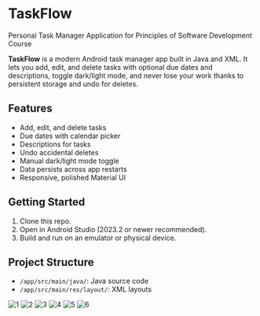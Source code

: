 # TaskFlow
Personal Task Manager Application for Principles of Software Development Course

**TaskFlow** is a modern Android task manager app built in Java and XML. It lets you add, edit, and delete tasks with optional due dates and descriptions, toggle dark/light mode, and never lose your work thanks to persistent storage and undo for deletes.

## Features
- Add, edit, and delete tasks
- Due dates with calendar picker
- Descriptions for tasks
- Undo accidental deletes
- Manual dark/light mode toggle
- Data persists across app restarts
- Responsive, polished Material UI

## Getting Started
1. Clone this repo.
2. Open in Android Studio (2023.2 or newer recommended).
3. Build and run on an emulator or physical device.

## Project Structure
- `/app/src/main/java/`: Java source code
- `/app/src/main/res/layout/`: XML layouts


![1](https://github.com/user-attachments/assets/1570ae12-ab97-4dcc-a763-6c1ee84c96f7)
![2](https://github.com/user-attachments/assets/c6551ff8-65f8-417b-9ca2-7e455bb4ab75)
![3](https://github.com/user-attachments/assets/e600e13d-0a7d-418f-a616-9c5d6b378594)
![4](https://github.com/user-attachments/assets/2f65709f-6e5b-4e5f-9465-a286bd9b4489)
![5](https://github.com/user-attachments/assets/2d9c05f5-994e-4607-bcca-d9e26dfa21cd)
![6](https://github.com/user-attachments/assets/194fd330-fc5e-4832-a9cf-ac6d2873881f)
